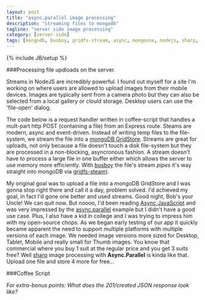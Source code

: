 ```yaml
---
layout: post
title: "async.parallel image processing"
description: "streaming files to mongodb"
tagline: "server side image processing"
category: [server-side]
tags: [mongodb, busboy, gridfs-stream, async, mongoose, nodejs, sharp, coffee-script]
---
```

{% include JB/setup %}

###Processing file updloads on the server.

Streams in NodeJS are incredibly powerful.  I found out myself for a site I'm working on where users are allowed to upload images from their mobile devices. Images are typically sent from a camera photo but they can also be selected from a local gallery or clould storage.  Desktop users can use the 'file-open' dialog.
 
The code below is a request handler written in coffee-script that handles a mult-part http POST (containing a file) from an Express route.  Steams are modern, async and event-driven. Instead of writing temp files to the file-system, we stream the file into a [mongoDB GridStore](http://mongodb.github.io/node-mongodb-native/markdown-docs/gridfs.html). Streams are great for uploads, not only because a file doesn't touch a disk file-system but they are processed in a non-blocking, asyncronous fashion. A stream doesn't have to process a large file in one buffer either which allows the server to use memory more efficiently. With [busboy](https://github.com/mscdex/busboy) the file's stream *pipes* it's way straight into mongoDB via [gridfs-steam](https://github.com/aheckmann/gridfs-stream)). 

My original goal was to upload a file into a mongoDB GridStore and I was gonna stop right there and call it a day, problem solved.  I'd achieved my goal, in fact I'd gone one better and used streams.  Good night, Bob's your Uncle! We can quit now.  But noooo, I'd been reading [Async JavaScript](https://pragprog.com/book/tbajs/async-javascript) and was very impressed by the [async.parallel](https://github.com/caolan/async#parallel) example but I didn't have a good use case. Plus, I also have a kid in college and I was trying to impress him with my open-source chops.  As we began early testing of our app it quickly became apparent the need to support multiple platforms with multiple versions of each image.  We needed image versions more sized for Desktop, Tablet, Mobile and really small for Thumb images. You know that commercial where you buy 1 suit at the regular price and you get 3 suits free?  Well [sharp](https://github.com/lovell/sharp) image processing with **Async.Parallel** is kinda like that. Upload one file and store 4 more for free...


###Coffee Script
<script src="https://gist.github.com/t2k/ae28bda9e194976ced03.js"></script>

*For extra-bonus points: What does the 201/created JSON response look like?*

